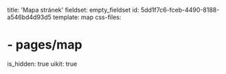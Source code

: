 title: 'Mapa stránek'
fieldset: empty_fieldset
id: 5dd1f7c6-fceb-4490-8188-a546bd4d93d5
template: map
css-files:
#  - pages/map
is_hidden: true
uikit: true